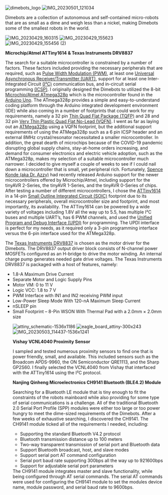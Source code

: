 
![dimebots_logo](https://github.com/dimebots/dimebots/assets/139924965/568dd710-8aad-47ed-a138-3d70569bec24)
![IMG_20230501_121034](https://github.com/dimebots/dimebots/assets/139924965/8d8c6747-6d2d-4196-b067-b591959a2c15)

Dimebots are a collection of autonomous and self-contained micro-robots that are as small as a dime and weigh less than a nickel, making Dimebots some of the smallest robots in the world. 

![IMG_20230429_160315](https://github.com/dimebots/dimebots/assets/139924965/ea043635-1a79-446b-b299-f12e75829b2a)
![IMG_20230429_155623](https://github.com/dimebots/dimebots/assets/139924965/6b5892ba-6ebe-4dd0-a2ab-0156e3d4bcc4)
![IMG_20230429_155456 (2)](https://github.com/dimebots/dimebots/assets/139924965/1aacc8e3-4221-4821-8f1b-4198305bee7e)
		
<p><strong>Microchip/Atmel ATTiny1614 &amp; Texas Instruments DRV8837</strong></p>

<p>The search for a suitable microcontroller is constrained by a number 
of factors. These factors included providing the necessary peripherals 
that are required, such as <a href="https://en.wikipedia.org/wiki/Pulse-width_modulation" target="_blank" rel="noreferrer noopener">Pulse Width Modulation (PWM)</a>, at least one <a href="https://en.wikipedia.org/wiki/Universal_asynchronous_receiver-transmitter" target="_blank" rel="noreferrer noopener">Universal Asynchronous Receiver/Transmitter (UART)</a>, support for at least one Inter-Integrated Circuit <a href="https://en.wikipedia.org/wiki/I%C2%B2C" target="_blank" rel="noreferrer noopener">(I²C)</a> communication bus, and in-circuit serial programming <a href="https://ww1.microchip.com/downloads/en/DeviceDoc/30277d.pdf" target="_blank" rel="noreferrer noopener">(ICSP)</a>. I originally designed the Dimebots to utilized the 8-bit <a href="https://www.microchip.com/en-us/product/ATmega328P" target="_blank" rel="noreferrer noopener">Microchip/Atmel ATmega328p</a> which is the microcontroller found in the <a href="https://www.arduino.cc/" target="_blank" rel="noreferrer noopener">Arduino Uno</a>.
 The ATmega328p provides a simple and easy-to-understand coding platform
 through the Arduino integrated development environment (IDE) while also
 coming in a number of footprints that could work for my requirements, 
namely a 32 pin <a href="https://en.wikipedia.org/wiki/Quad_flat_package" target="_blank" rel="noreferrer noopener">Thin Quad Flat Package (TQFP)</a> and 28 and 32 pin <a href="https://en.wikipedia.org/wiki/Flat_no-leads_package" target="_blank" rel="noreferrer noopener">Very Thin Plastic Quad Flat No-Lead (VQFN)</a>. I went as far as laying out an <a href="https://www.microchip.com/en-us/product/ATmega328P" target="_blank" rel="noreferrer noopener">ATMega328p</a>
 using a VQFN footprint, but the additional support requirements of 
using the ATMega328p such as a 6 pin ICSP header and an external 8MHz 
crystal/resonator necessitated a smaller microcontroller. In addition, 
the great dearth of microchips because of the COVID-19 pandemic 
disrupting global supply chains, stay-at-home orders increasing, and 
demand for consumer electronics and electric vehicle adoption, such as 
the ATMega328p, makes my selection of a suitable microcontroller much 
narrower. I decided to give myself a couple of weeks to see if I could 
nail down a microcontroller that is small, yet peripheral rich. 
Fortunately, <a href="https://github.com/SpenceKonde/megaTinyCore" target="_blank" rel="noreferrer noopener">Spence Konde (aka Dr. Azzy)</a>
 had recently released Arduino support for the newer microcontrollers 
offered by Microchip/Atmel, including support for the tinyAVR 2-Series, 
the tinyAVR 1-Series, and the tinyAVR 0-Series of chips. After testing a
 number of different microcontrollers, I chose the <a href="https://www.microchip.com/en-us/product/ATTINY1614" target="_blank" rel="noreferrer noopener">ATTiny1614</a> in a 14-pin <a href="https://en.wikipedia.org/wiki/Small_outline_integrated_circuit" target="_blank" rel="noreferrer noopener">Small Outline Integrated Circuit (SOIC)</a>
 footprint due to its necessary peripherals, overall microcontroller 
size and footprint, and most importantly, its availability. The 
ATTiny1614 can be powered by a wide variety of voltages including 1.8V 
all the way up to 5.5, has multiple I²C buses and multiple UART’s, has 6
 PWM channels, and used the <a href="https://onlinedocs.microchip.com/pr/GUID-DDB0017E-84E3-4E77-AAE9-7AC4290E5E8B-en-US-4/index.html?GUID-9B349315-2842-4189-B88C-49F4E1055D7F" target="_blank" rel="noreferrer noopener">Unified Program and Debug Interface (UPDI)</a>
 for programming. The UPDI interface is perfect for my needs, as it 
required only a 3-pin programming interface versus the 6-pin interface 
used for the ATMega328p.</p>



<p>The <a href="https://www.ti.com/product/DRV8837" target="_blank" rel="noreferrer noopener">Texas Instruments DRV8837</a>
 is chosen as the motor driver for the Dimebots. The DRV8837 output 
driver block consists of N-channel power MOSFETs configured as an 
H-bridge to drive the motor winding. An internal charge pump generates 
needed gate drive voltages. The Texas Instruments DRV8837 is packaged 
with a host of features, namely:</p>



<ul>
<li>1.8-A Maximum Drive Current</li>
<li>Separate Motor and Logic Supply Pins</li>
<li>Motor VM: 0 to 11 V</li>
<li>Logic VCC: 1.8 to 7 V</li>
<li>PWM Interface with IN1 and IN2 receiving PWM input</li>
<li>Low-Power Sleep Mode With 120-nA Maximum Sleep Current</li>
<li>nSLEEP pin</li>
<li>Small Footprint – 8-Pin WSON With Thermal Pad with a 2.0mm × 2.0mm size</li>
</u!>

![attiny_schematic-1536x1186](https://github.com/dimebots/dimebots/assets/139924965/be3f46de-5b75-49ac-afb5-af3085e33ebf)
![eagle_board_attiny-300x243](https://github.com/dimebots/dimebots/assets/139924965/bedb6f3a-1619-4274-baf1-7f7ee70e163a)
![IMG_20230503_114437-1536x1241](https://github.com/dimebots/dimebots/assets/139924965/96b66505-b5ce-4ca0-af4b-7a22ec715334)


<p><strong>Vishay VCNL4040 Proximity Sensor</strong></p>

<p>I sampled and tested numerous proximity sensors to find one that is power friendly, small, and available. This included sensors such as the Broadcom APDS-9960, the ON Semiconductor QRE1113, and the Sharp GP2S60. I finally selected the VCNL4040 from Vishay that interfaced with the ATTiny1614 using the I²C protocol.</p>




<p><strong>Nanjing Qinheng Microelectronics CH9141 Bluetooth (BLE4.2) Module</strong></p>

<p>Searching for a Bluetooth LE module that is tiny enough to fit the constraints of the robots mainboard while also providing for some type of serial communications is a challenge. All of the traditional Bluetooth 2.0 Serial Port Profile (SPP) modules were either too large or too power hungry to meet the dime-sized requirements of the Dimebots. After a few weeks of exhaustive searching, I discovered the CH9141. The CH9141 module ticked all of the requirements I needed, including:</p>
<ul>
   <li> Supporting the standard Bluetooth V4.2 protocol</li>
   <li> Bluetooth transmission distance up to 100 meters</li>
   <li> Two-way transparent transmission of serial port and Bluetooth data</li>
   <li> Support Bluetooth broadcast, host, and slave modes</li>
   <li> Support serial port AT command configuration</li>
   <li> Serial port baud rate supporting 300bps all the way up to 921600bps</li>
   <li> Support for adjustable serial port parameters</li>
</ul>
The CH9141 module integrates master and slave functionality, while being configured through AT serial commands. The serial AT commands were used for configuring the CH9141 module to set the modules device name, module password, and serial baud rate to 9600bps.



































</body></html>



